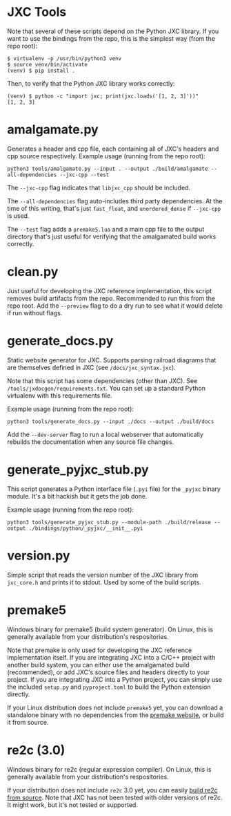 # JXC Tools

Note that several of these scripts depend on the Python JXC library. If you want to use the bindings from the repo, this is the simplest way (from the repo root):

```
$ virtualenv -p /usr/bin/python3 venv
$ source venv/bin/activate
(venv) $ pip install .
```

Then, to verify that the Python JXC library works correctly:
```
(venv) $ python -c "import jxc; print(jxc.loads('[1, 2, 3]'))"
[1, 2, 3]
```

# amalgamate.py

Generates a header and cpp file, each containing all of JXC's headers and cpp source respectively. Example usage (running from the repo root):

```
python3 tools/amalgamate.py --input . --output ./build/amalgamate --all-dependencies --jxc-cpp --test
```

The `--jxc-cpp` flag indicates that `libjxc_cpp` should be included.

The `--all-dependencies` flag auto-includes third party dependencies. At the time of this writing, that's just `fast_float`, and `unordered_dense` if `--jxc-cpp` is used.

The `--test` flag adds a `premake5.lua` and a main cpp file to the output directory that's just useful for verifying that the amalgamated build works correctly.

# clean.py

Just useful for developing the JXC reference implementation, this script removes build artifacts from the repo. Recommended to run this from the repo root. Add the `--preview` flag to do a dry run to see what it would delete if run without flags.

# generate_docs.py

Static website generator for JXC. Supports parsing railroad diagrams that are themselves defined in JXC (see `/docs/jxc_syntax.jxc`).

Note that this script has some dependencies (other than JXC). See `/tools/jxdocgen/requirements.txt`. You can set up a standard Python virtualenv with this requirements file.

Example usage (running from the repo root):

```
python3 tools/generate_docs.py --input ./docs --output ./build/docs
```

Add the `--dev-server` flag to run a local webserver that automatically rebuilds the documentation when any source file changes.

# generate_pyjxc_stub.py

This script generates a Python interface file (`.pyi` file) for the `_pyjxc` binary module. It's a bit hackish but it gets the job done.

Example usage (running from the repo root):

```
python3 tools/generate_pyjxc_stub.py --module-path ./build/release --output ./bindings/python/_pyjxc/__init__.pyi
```

# version.py

Simple script that reads the version number of the JXC library from `jxc_core.h` and prints it to stdout. Used by some of the build scripts.

# premake5

Windows binary for premake5 (build system generator). On Linux, this is generally available from your distribution's respositories.

Note that premake is only used for developing the JXC reference implementation itself. If you are integrating JXC into a C/C++ project with another build system, you can either use the amalgamated build (recommended), or add JXC's source files and headers directly to your project. If you are integrating JXC into a Python project, you can simply use the included `setup.py` and `pyproject.toml` to build the Python extension directly.

If your Linux distribution does not include `premake5` yet, you can download a standalone binary with no dependencies from the [premake website](https://premake.github.io/download), or build it from source.

# re2c (3.0)

Windows binary for re2c (regular expression compiler). On Linux, this is generally available from your distribution's respositories.

If your distribution does not include `re2c` 3.0 yet, you can easily [build re2c from source](https://github.com/skvadrik/re2c/releases/tag/3.0). Note that JXC has not been tested with older versions of re2c. It might work, but it's not tested or supported.
